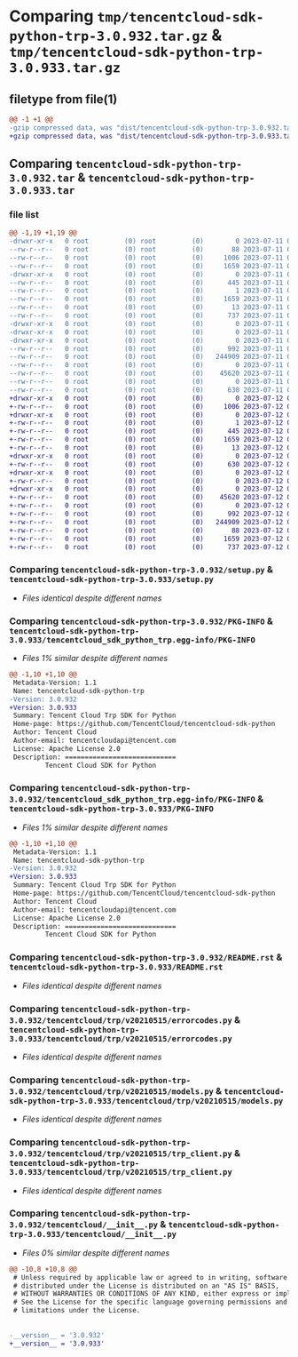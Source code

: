 # Comparing `tmp/tencentcloud-sdk-python-trp-3.0.932.tar.gz` & `tmp/tencentcloud-sdk-python-trp-3.0.933.tar.gz`

## filetype from file(1)

```diff
@@ -1 +1 @@
-gzip compressed data, was "dist/tencentcloud-sdk-python-trp-3.0.932.tar", last modified: Tue Jul 11 01:03:16 2023, max compression
+gzip compressed data, was "dist/tencentcloud-sdk-python-trp-3.0.933.tar", last modified: Wed Jul 12 00:44:20 2023, max compression
```

## Comparing `tencentcloud-sdk-python-trp-3.0.932.tar` & `tencentcloud-sdk-python-trp-3.0.933.tar`

### file list

```diff
@@ -1,19 +1,19 @@
-drwxr-xr-x   0 root         (0) root         (0)        0 2023-07-11 01:03:16.000000 tencentcloud-sdk-python-trp-3.0.932/
--rw-r--r--   0 root         (0) root         (0)       88 2023-07-11 01:03:16.000000 tencentcloud-sdk-python-trp-3.0.932/setup.cfg
--rw-r--r--   0 root         (0) root         (0)     1006 2023-07-11 01:03:16.000000 tencentcloud-sdk-python-trp-3.0.932/setup.py
--rw-r--r--   0 root         (0) root         (0)     1659 2023-07-11 01:03:16.000000 tencentcloud-sdk-python-trp-3.0.932/PKG-INFO
-drwxr-xr-x   0 root         (0) root         (0)        0 2023-07-11 01:03:16.000000 tencentcloud-sdk-python-trp-3.0.932/tencentcloud_sdk_python_trp.egg-info/
--rw-r--r--   0 root         (0) root         (0)      445 2023-07-11 01:03:16.000000 tencentcloud-sdk-python-trp-3.0.932/tencentcloud_sdk_python_trp.egg-info/SOURCES.txt
--rw-r--r--   0 root         (0) root         (0)        1 2023-07-11 01:03:16.000000 tencentcloud-sdk-python-trp-3.0.932/tencentcloud_sdk_python_trp.egg-info/dependency_links.txt
--rw-r--r--   0 root         (0) root         (0)     1659 2023-07-11 01:03:16.000000 tencentcloud-sdk-python-trp-3.0.932/tencentcloud_sdk_python_trp.egg-info/PKG-INFO
--rw-r--r--   0 root         (0) root         (0)       13 2023-07-11 01:03:16.000000 tencentcloud-sdk-python-trp-3.0.932/tencentcloud_sdk_python_trp.egg-info/top_level.txt
--rw-r--r--   0 root         (0) root         (0)      737 2023-07-11 01:03:16.000000 tencentcloud-sdk-python-trp-3.0.932/README.rst
-drwxr-xr-x   0 root         (0) root         (0)        0 2023-07-11 01:03:16.000000 tencentcloud-sdk-python-trp-3.0.932/tencentcloud/
-drwxr-xr-x   0 root         (0) root         (0)        0 2023-07-11 01:03:16.000000 tencentcloud-sdk-python-trp-3.0.932/tencentcloud/trp/
-drwxr-xr-x   0 root         (0) root         (0)        0 2023-07-11 01:03:16.000000 tencentcloud-sdk-python-trp-3.0.932/tencentcloud/trp/v20210515/
--rw-r--r--   0 root         (0) root         (0)      992 2023-07-11 01:03:16.000000 tencentcloud-sdk-python-trp-3.0.932/tencentcloud/trp/v20210515/errorcodes.py
--rw-r--r--   0 root         (0) root         (0)   244909 2023-07-11 01:03:16.000000 tencentcloud-sdk-python-trp-3.0.932/tencentcloud/trp/v20210515/models.py
--rw-r--r--   0 root         (0) root         (0)        0 2023-07-11 01:03:16.000000 tencentcloud-sdk-python-trp-3.0.932/tencentcloud/trp/v20210515/__init__.py
--rw-r--r--   0 root         (0) root         (0)    45620 2023-07-11 01:03:16.000000 tencentcloud-sdk-python-trp-3.0.932/tencentcloud/trp/v20210515/trp_client.py
--rw-r--r--   0 root         (0) root         (0)        0 2023-07-11 01:03:16.000000 tencentcloud-sdk-python-trp-3.0.932/tencentcloud/trp/__init__.py
--rw-r--r--   0 root         (0) root         (0)      630 2023-07-11 01:03:16.000000 tencentcloud-sdk-python-trp-3.0.932/tencentcloud/__init__.py
+drwxr-xr-x   0 root         (0) root         (0)        0 2023-07-12 00:44:20.000000 tencentcloud-sdk-python-trp-3.0.933/
+-rw-r--r--   0 root         (0) root         (0)     1006 2023-07-12 00:44:20.000000 tencentcloud-sdk-python-trp-3.0.933/setup.py
+drwxr-xr-x   0 root         (0) root         (0)        0 2023-07-12 00:44:20.000000 tencentcloud-sdk-python-trp-3.0.933/tencentcloud_sdk_python_trp.egg-info/
+-rw-r--r--   0 root         (0) root         (0)        1 2023-07-12 00:44:20.000000 tencentcloud-sdk-python-trp-3.0.933/tencentcloud_sdk_python_trp.egg-info/dependency_links.txt
+-rw-r--r--   0 root         (0) root         (0)      445 2023-07-12 00:44:20.000000 tencentcloud-sdk-python-trp-3.0.933/tencentcloud_sdk_python_trp.egg-info/SOURCES.txt
+-rw-r--r--   0 root         (0) root         (0)     1659 2023-07-12 00:44:20.000000 tencentcloud-sdk-python-trp-3.0.933/tencentcloud_sdk_python_trp.egg-info/PKG-INFO
+-rw-r--r--   0 root         (0) root         (0)       13 2023-07-12 00:44:20.000000 tencentcloud-sdk-python-trp-3.0.933/tencentcloud_sdk_python_trp.egg-info/top_level.txt
+drwxr-xr-x   0 root         (0) root         (0)        0 2023-07-12 00:44:20.000000 tencentcloud-sdk-python-trp-3.0.933/tencentcloud/
+-rw-r--r--   0 root         (0) root         (0)      630 2023-07-12 00:44:20.000000 tencentcloud-sdk-python-trp-3.0.933/tencentcloud/__init__.py
+drwxr-xr-x   0 root         (0) root         (0)        0 2023-07-12 00:44:20.000000 tencentcloud-sdk-python-trp-3.0.933/tencentcloud/trp/
+-rw-r--r--   0 root         (0) root         (0)        0 2023-07-12 00:44:20.000000 tencentcloud-sdk-python-trp-3.0.933/tencentcloud/trp/__init__.py
+drwxr-xr-x   0 root         (0) root         (0)        0 2023-07-12 00:44:20.000000 tencentcloud-sdk-python-trp-3.0.933/tencentcloud/trp/v20210515/
+-rw-r--r--   0 root         (0) root         (0)    45620 2023-07-12 00:44:20.000000 tencentcloud-sdk-python-trp-3.0.933/tencentcloud/trp/v20210515/trp_client.py
+-rw-r--r--   0 root         (0) root         (0)        0 2023-07-12 00:44:20.000000 tencentcloud-sdk-python-trp-3.0.933/tencentcloud/trp/v20210515/__init__.py
+-rw-r--r--   0 root         (0) root         (0)      992 2023-07-12 00:44:20.000000 tencentcloud-sdk-python-trp-3.0.933/tencentcloud/trp/v20210515/errorcodes.py
+-rw-r--r--   0 root         (0) root         (0)   244909 2023-07-12 00:44:20.000000 tencentcloud-sdk-python-trp-3.0.933/tencentcloud/trp/v20210515/models.py
+-rw-r--r--   0 root         (0) root         (0)       88 2023-07-12 00:44:20.000000 tencentcloud-sdk-python-trp-3.0.933/setup.cfg
+-rw-r--r--   0 root         (0) root         (0)     1659 2023-07-12 00:44:20.000000 tencentcloud-sdk-python-trp-3.0.933/PKG-INFO
+-rw-r--r--   0 root         (0) root         (0)      737 2023-07-12 00:44:20.000000 tencentcloud-sdk-python-trp-3.0.933/README.rst
```

### Comparing `tencentcloud-sdk-python-trp-3.0.932/setup.py` & `tencentcloud-sdk-python-trp-3.0.933/setup.py`

 * *Files identical despite different names*

### Comparing `tencentcloud-sdk-python-trp-3.0.932/PKG-INFO` & `tencentcloud-sdk-python-trp-3.0.933/tencentcloud_sdk_python_trp.egg-info/PKG-INFO`

 * *Files 1% similar despite different names*

```diff
@@ -1,10 +1,10 @@
 Metadata-Version: 1.1
 Name: tencentcloud-sdk-python-trp
-Version: 3.0.932
+Version: 3.0.933
 Summary: Tencent Cloud Trp SDK for Python
 Home-page: https://github.com/TencentCloud/tencentcloud-sdk-python
 Author: Tencent Cloud
 Author-email: tencentcloudapi@tencent.com
 License: Apache License 2.0
 Description: ============================
         Tencent Cloud SDK for Python
```

### Comparing `tencentcloud-sdk-python-trp-3.0.932/tencentcloud_sdk_python_trp.egg-info/PKG-INFO` & `tencentcloud-sdk-python-trp-3.0.933/PKG-INFO`

 * *Files 1% similar despite different names*

```diff
@@ -1,10 +1,10 @@
 Metadata-Version: 1.1
 Name: tencentcloud-sdk-python-trp
-Version: 3.0.932
+Version: 3.0.933
 Summary: Tencent Cloud Trp SDK for Python
 Home-page: https://github.com/TencentCloud/tencentcloud-sdk-python
 Author: Tencent Cloud
 Author-email: tencentcloudapi@tencent.com
 License: Apache License 2.0
 Description: ============================
         Tencent Cloud SDK for Python
```

### Comparing `tencentcloud-sdk-python-trp-3.0.932/README.rst` & `tencentcloud-sdk-python-trp-3.0.933/README.rst`

 * *Files identical despite different names*

### Comparing `tencentcloud-sdk-python-trp-3.0.932/tencentcloud/trp/v20210515/errorcodes.py` & `tencentcloud-sdk-python-trp-3.0.933/tencentcloud/trp/v20210515/errorcodes.py`

 * *Files identical despite different names*

### Comparing `tencentcloud-sdk-python-trp-3.0.932/tencentcloud/trp/v20210515/models.py` & `tencentcloud-sdk-python-trp-3.0.933/tencentcloud/trp/v20210515/models.py`

 * *Files identical despite different names*

### Comparing `tencentcloud-sdk-python-trp-3.0.932/tencentcloud/trp/v20210515/trp_client.py` & `tencentcloud-sdk-python-trp-3.0.933/tencentcloud/trp/v20210515/trp_client.py`

 * *Files identical despite different names*

### Comparing `tencentcloud-sdk-python-trp-3.0.932/tencentcloud/__init__.py` & `tencentcloud-sdk-python-trp-3.0.933/tencentcloud/__init__.py`

 * *Files 0% similar despite different names*

```diff
@@ -10,8 +10,8 @@
 # Unless required by applicable law or agreed to in writing, software
 # distributed under the License is distributed on an "AS IS" BASIS,
 # WITHOUT WARRANTIES OR CONDITIONS OF ANY KIND, either express or implied.
 # See the License for the specific language governing permissions and
 # limitations under the License.
 
 
-__version__ = '3.0.932'
+__version__ = '3.0.933'
```

